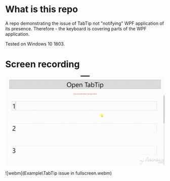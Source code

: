 # What is this repo

A repo demonstrating the issue of TabTip not "notifying" WPF application of its presence.
Therefore - the keyboard is covering parts of the WPF application.

Tested on Windows 10 1803.


# Screen recording
![gif](Example\TabTip_issue_in_fullscreen.gif)

![webm](Example\TabTip issue in fullscreen.webm)
